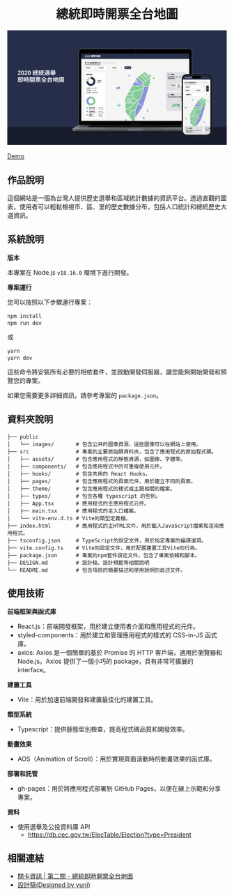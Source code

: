 <div align="center">

# 總統即時開票全台地圖

![總統即時開票全台地圖](public/images/cover.png)

</div>

[Demo](https://timingjl.github.io/presidential-election-results-map-by-yuni/)

## 作品說明

這個網站是一個為台灣人提供歷史選舉和區域統計數據的資訊平台。透過直觀的圖表，使用者可以輕鬆檢視市、區、里的歷史數據分布，包括人口統計和總統歷史大選資訊。

## 系統說明

**版本**

本專案在 Node.js `v18.16.0` 環境下進行開發。

**專案運行**

您可以按照以下步驟運行專案：

```shell
npm install
npm run dev
```

或

```shell
yarn
yarn dev
```

這些命令將安裝所有必要的相依套件，並啟動開發伺服器，讓您能夠開始開發和預覽您的專案。

如果您需要更多詳細資訊，請參考專案的 `package.json`。

## 資料夾說明

```shell
├── public
│   └── images/       # 包含公共的圖像資源，這些圖像可以在網站上使用。
├── src               # 專案的主要原始碼資料夾，包含了應用程式的原始程式碼。
│   ├── assets/       # 包含應用程式的靜態資源，如圖像、字體等。
│   ├── components/   # 包含應用程式中的可重複使用元件。
│   ├── hooks/        # 包含共用的 React Hooks。
│   ├── pages/        # 包含應用程式的頁面元件，用於建立不同的頁面。
│   ├── theme/        # 包含應用程式的樣式或主題相關的檔案。
│   ├── types/        # 包含各種 typescript 的型別。
│   ├── App.tsx       # 應用程式的主應用程式元件。
│   ├── main.tsx      # 應用程式的主入口檔案。
│   └── vite-env.d.ts # Vite的類型定義檔。
├── index.html        # 應用程式的主HTML文件，用於載入JavaScript檔案和渲染應用程式。
├── tsconfig.json     # TypeScript的設定文件，用於指定專案的編譯選項。
├── vite.config.ts    # Vite的設定文件，用於配置建置工具Vite的行為。
├── package.json      # 專案的npm套件設定文件，包含了專案依賴和腳本。
├── DESIGN.md         # 設計稿、設計規範等相關說明
└── README.md         # 包含項目的簡要描述和使用說明的自述文件。
```

## 使用技術

**前端框架與函式庫**

- React.js：前端開發框架，用於建立使用者介面和應用程式的元件。
- styled-components：用於建立和管理應用程式的樣式的 CSS-in-JS 函式庫。
- axios: Axios 是一個簡單的基於 Promise 的 HTTP 客戶端，適用於瀏覽器和 Node.js。Axios 提供了一個小巧的 package，具有非常可擴展的 interface。

**建置工具**

- Vite：用於加速前端開發和建置最佳化的建置工具。

**類型系統**

- Typescript：提供靜態型別檢查，提高程式碼品質和開發效率。

**動畫效果**

- AOS（Animation of Scroll）：用於實現頁面滾動時的動畫效果的函式庫。

**部署和託管**

- gh-pages：用於將應用程式部署到 GitHub Pages，以便在線上示範和分享專案。

**資料**

- 使用選舉及公投資料庫 API
  - https://db.cec.gov.tw/ElecTable/Election?type=President

## 相關連結

- [關卡資訊 | 第二關 - 總統即時開票全台地圖](https://chalk-freedom-ec6.notion.site/814fe6ddc85f47b2964aceec422ad4cb)
- [設計稿(Designed by yuni)](https://www.figma.com/file/Caoi6yMxwbeKMneS5tsCt6/開票地圖?type=design&node-id=66%3A3043&mode=design&t=5N4mw68gAfagODaM-1)
